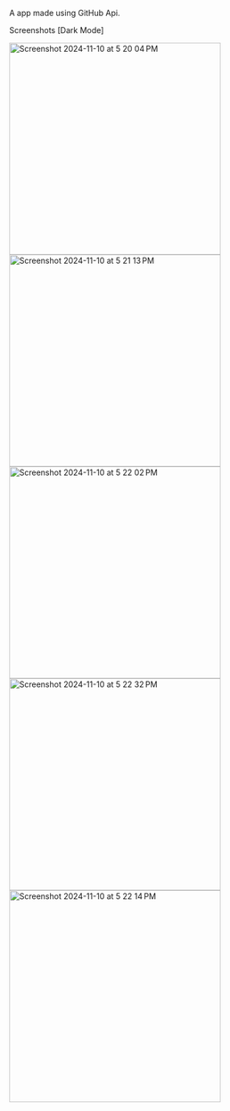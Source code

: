 A app made using GitHub Api.

Screenshots [Dark Mode]


<img width="379" alt="Screenshot 2024-11-10 at 5 20 04 PM" src="https://github.com/user-attachments/assets/7d4bf808-354a-4e1a-8e74-18601e650cd8">
<img width="379" alt="Screenshot 2024-11-10 at 5 21 13 PM" src="https://github.com/user-attachments/assets/30508563-b1c4-43f5-9839-82b4726bb52c">
<img width="379" alt="Screenshot 2024-11-10 at 5 22 02 PM" src="https://github.com/user-attachments/assets/4d6b11b0-3f60-4070-a0e4-abb2b7af8ed7">
<img width="379" alt="Screenshot 2024-11-10 at 5 22 32 PM" src="https://github.com/user-attachments/assets/729b5fe4-bad0-43a2-b11e-8db126a62fab">
<img width="379" alt="Screenshot 2024-11-10 at 5 22 14 PM" src="https://github.com/user-attachments/assets/73497612-9771-4f42-a264-8a10e9a78bcc">
